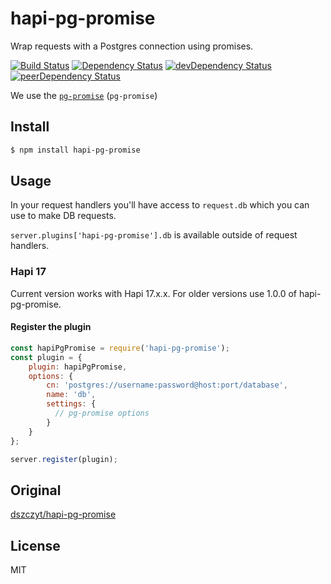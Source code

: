 # hapi-pg-promise

Wrap requests with a Postgres connection using promises.

[![Build Status](https://travis-ci.org/dszczyt/hapi-pg-promise.svg?branch=master)](https://travis-ci.org/dszczyt/hapi-pg-promise)
[![Dependency Status](https://david-dm.org/dszczyt/hapi-pg-promise.svg?style=flat)](https://david-dm.org/dszczyt/hapi-pg-promise)
[![devDependency Status](https://david-dm.org/dszczyt/hapi-pg-promise/dev-status.svg?style=flat)](https://david-dm.org/dszczyt/hapi-pg-promise#info=devDependencies)
[![peerDependency Status](https://david-dm.org/dszczyt/hapi-pg-promise/peer-status.svg?style=flat)](https://david-dm.org/dszczyt/hapi-pg-promise#info=peerDependencies)

We use the [`pg-promise`](https://github.com/vitaly-t/pg-promise) (`pg-promise`)


## Install

```bash
$ npm install hapi-pg-promise
```

## Usage

In your request handlers you'll have access to `request.db` which you
can use to make DB requests.

`server.plugins['hapi-pg-promise'].db` is available outside of request
handlers.

### Hapi 17

Current version works with Hapi 17.x.x. For older versions use 1.0.0 of hapi-pg-promise.

#### Register the plugin

```js
const hapiPgPromise = require('hapi-pg-promise');
const plugin = {
    plugin: hapiPgPromise,
    options: {
        cn: 'postgres://username:password@host:port/database',
        name: 'db',
        settings: {
          // pg-promise options
        }
    }
};

server.register(plugin);
```
## Original

[dszczyt/hapi-pg-promise](https://github.com/dszczyt/hapi-pg-promise)


## License

MIT
